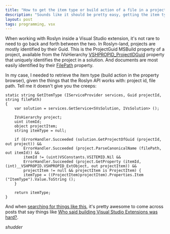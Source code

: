 ```yaml
---
title: "How to get the item type or build action of a file in a project"
description: "Sounds like it should be pretty easy, getting the item type (shown in Visual Studio as the build action) of an arbitrary file given its containing project identifier. Yeah, right..."
layout: post
tags: programming, vsx
---
```


When working with Roslyn inside a Visual Studio extension, it's not rare to need to go back and 
forth between the two. In Roslyn-land, projects are mostly identified by their Guid. This is the 
ProjectGuid MSBuild property of a project, available from the IVsHierarchy 
[VSHPROPID_ProjectIDGuid](https://msdn.microsoft.com/en-us/library/microsoft.visualstudio.shell.interop.__vshpropid.aspx) property that uniquely identifies the 
project in a solution. And documents are most easily identified by their 
[FilePath](http://source.roslyn.io/#Microsoft.CodeAnalysis.Workspaces/Workspace/Solution/TextDocument.cs,380f113d776f7a17) property.

In my case, I needed to retrieve the item type (build action in the property browser), given 
the things that the Roslyn API works with: project id, file path. Tell me it 
doesn't give you the creeps:

	static string GetItemType (IServiceProvider services, Guid projectId, string filePath)
	{
		var solution = services.GetService<SVsSolution, IVsSolution> ();

		IVsHierarchy project;
		uint itemId;
		object projectItem;
		string itemType = null;

		if (ErrorHandler.Succeeded (solution.GetProjectOfGuid (projectId, out project)) &&
			ErrorHandler.Succeeded (project.ParseCanonicalName (filePath, out itemId)) &&
			itemId != (uint)VSConstants.VSITEMID.Nil &&
			ErrorHandler.Succeeded (project.GetProperty (itemId, (int)__VSHPROPID.VSHPROPID_ExtObject, out projectItem)) &&
			projectItem != null && projectItem is ProjectItem) {
			itemType = ((ProjectItem)projectItem).Properties.Item ("ItemType").Value.ToString ();
		}

		return itemType;
	}

And when [searching for things like this](http://stackoverflow.com/questions/33624416/get-build-action-from-roslyn-api), it's pretty awesome to come across posts that say things like [Who said building Visual Studio Extensions was hard?](http://www.diaryofaninja.com/blog/2014/02/18/who-said-building-visual-studio-extensions-was-hard).

*shudder*
